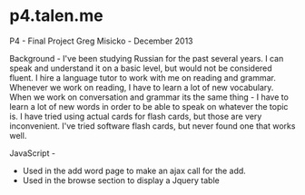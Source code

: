p4.talen.me
===========

P4 - Final Project
Greg Misicko - December 2013

Background -
I've been studying Russian for the past several years. I can speak and understand it on a basic level, but would not be considered fluent. I hire a language tutor to work with me on reading and grammar. Whenever we work on reading, I have to learn a lot of new vocabulary. When we work on conversation and grammar its the same thing - I have to learn a lot of new words in order to be able to speak on whatever the topic is. I have tried using actual cards for flash cards, but those are very inconvenient. I've tried software flash cards, but never found one that works well. 

JavaScript -
- Used in the add word page to make an ajax call for the add. 
- Used in the browse section to display a Jquery table